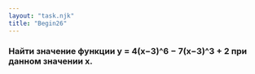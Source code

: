 ```yaml
---
layout: "task.njk"
title: "Begin26"
---
```


### Найти значение функции y = 4(x−3)^6 − 7(x−3)^3 + 2 при данном значении x.
